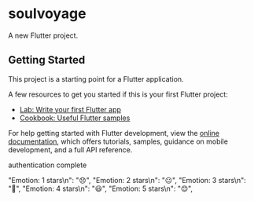 # soulvoyage

A new Flutter project.

## Getting Started

This project is a starting point for a Flutter application.

A few resources to get you started if this is your first Flutter project:

- [Lab: Write your first Flutter app](https://docs.flutter.dev/get-started/codelab)
- [Cookbook: Useful Flutter samples](https://docs.flutter.dev/cookbook)

For help getting started with Flutter development, view the
[online documentation](https://docs.flutter.dev/), which offers tutorials,
samples, guidance on mobile development, and a full API reference.

authentication complete


 "Emotion: 1 stars\n": "😞",
    "Emotion: 2 stars\n": "😐",
    "Emotion: 3 stars\n": "🙂",
    "Emotion: 4 stars\n": "😃",
    "Emotion: 5 stars\n": "😊",
